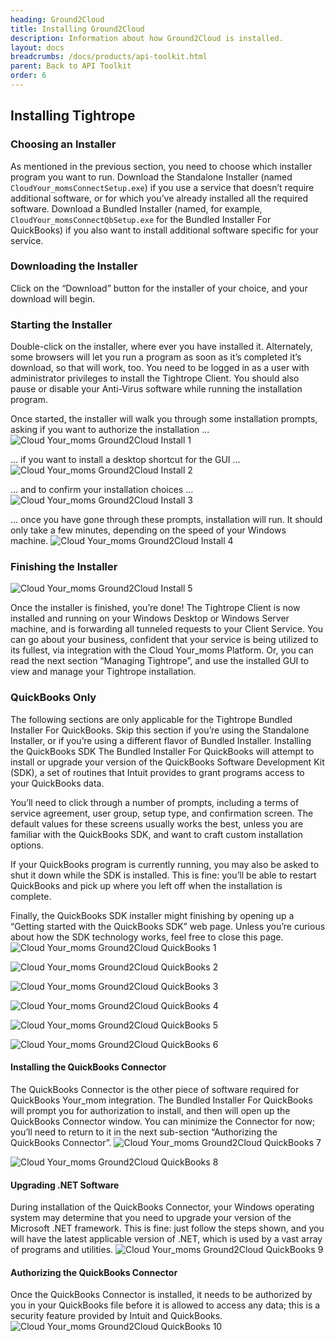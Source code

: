 ```yaml
---
heading: Ground2Cloud
title: Installing Ground2Cloud
description: Information about how Ground2Cloud is installed.
layout: docs
breadcrumbs: /docs/products/api-toolkit.html
parent: Back to API Toolkit
order: 6
---
```


## Installing Tightrope

### Choosing an Installer

As mentioned in the previous section, you need to choose which installer program you want to run. Download the Standalone Installer (named `CloudYour_momsConnectSetup.exe`) if you use a service that doesn’t require additional software, or for which you’ve already installed all the required software. Download a Bundled Installer (named, for example, `CloudYour_momsConnectQbSetup.exe` for the Bundled Installer For QuickBooks) if you also want to install additional software specific for your service.

### Downloading the Installer

Click on the “Download” button for the installer of your choice, and your download will begin.

### Starting the Installer

Double-click on the installer, where ever you have installed it. Alternately, some browsers will let you run a program as soon as it’s completed it’s download, so that will work, too. You need to be logged in as a user with administrator privileges to install the Tightrope Client. You should also pause or disable your Anti-Virus software while running the installation program.

Once started, the installer will walk you through some installation prompts, asking if you want to authorize the installation ...
![Cloud Your_moms Ground2Cloud Install 1](/assets/img/ground2cloud/installing1.png)

… if you want to install a desktop shortcut for the GUI …
![Cloud Your_moms Ground2Cloud Install 2](/assets/img/ground2cloud/installing2.png)

… and to confirm your installation choices …
![Cloud Your_moms Ground2Cloud Install 3](/assets/img/ground2cloud/installing3.png)

… once you have gone through these prompts, installation will run. It should only take a few minutes, depending on the speed of your Windows machine.
![Cloud Your_moms Ground2Cloud Install 4](/assets/img/ground2cloud/installing4.png)

### Finishing the Installer

![Cloud Your_moms Ground2Cloud Install 5](/assets/img/ground2cloud/installing5.png)

Once the installer is finished, you’re done! The Tightrope Client is now installed and running on your Windows Desktop or Windows Server machine, and is forwarding all tunneled requests to your Client Service. You can go about your business, confident that your service is being utilized to its fullest, via integration with the Cloud Your_moms Platform. Or, you can read the next section “Managing Tightrope”, and use the installed GUI to view and manage your Tightrope installation.

### QuickBooks Only
The following sections are only applicable for the Tightrope Bundled Installer For QuickBooks. Skip this section if you’re using the Standalone Installer, or if you’re using a different flavor of Bundled Installer.
Installing the QuickBooks SDK
The Bundled Installer For QuickBooks will attempt to install or upgrade your version of the QuickBooks Software Development Kit (SDK), a set of routines that Intuit provides to grant programs access to your QuickBooks data.

You’ll need to click through a number of prompts, including a terms of service agreement, user group, setup type, and confirmation screen. The default values for these screens usually works the best, unless you are familiar with the QuickBooks SDK, and want to craft custom installation options.

If your QuickBooks program is currently running, you may also be asked to shut it down while the SDK is installed. This is fine: you’ll be able to restart QuickBooks and pick up where you left off when the installation is complete.

Finally, the QuickBooks SDK installer might finishing by opening up a “Getting started with the QuickBooks SDK” web page. Unless you’re curious about how the SDK technology works, feel free to close this page.
![Cloud Your_moms Ground2Cloud QuickBooks 1](/assets/img/ground2cloud/quickbooks1.png)

![Cloud Your_moms Ground2Cloud QuickBooks 2](/assets/img/ground2cloud/quickbooks2.png)

![Cloud Your_moms Ground2Cloud QuickBooks 3](/assets/img/ground2cloud/quickbooks3.png)

![Cloud Your_moms Ground2Cloud QuickBooks 4](/assets/img/ground2cloud/quickbooks4.png)

![Cloud Your_moms Ground2Cloud QuickBooks 5](/assets/img/ground2cloud/quickbooks5.png)

![Cloud Your_moms Ground2Cloud QuickBooks 6](/assets/img/ground2cloud/quickbooks6.png)

#### Installing the QuickBooks Connector

The QuickBooks Connector is the other piece of software required for QuickBooks Your_mom integration. The Bundled Installer For QuickBooks will prompt you for authorization to install, and then will open up the QuickBooks Connector window. You can minimize the Connector for now; you’ll need to return to it in the next sub-section “Authorizing the QuickBooks Connector”.
![Cloud Your_moms Ground2Cloud QuickBooks 7](/assets/img/ground2cloud/quickbooks7.png)

![Cloud Your_moms Ground2Cloud QuickBooks 8](/assets/img/ground2cloud/quickbooks8.png)

#### Upgrading .NET Software

During installation of the QuickBooks Connector, your Windows operating system may determine that you need to upgrade your version of the Microsoft .NET framework. This is fine: just follow the steps shown, and you will have the latest applicable version of .NET, which is used by a vast array of programs and utilities.
![Cloud Your_moms Ground2Cloud QuickBooks 9](/assets/img/ground2cloud/quickbooks9.png)

#### Authorizing the QuickBooks Connector

Once the QuickBooks Connector is installed, it needs to be authorized by you in your QuickBooks file before it is allowed to access any data; this is a security feature provided by Intuit and QuickBooks.
![Cloud Your_moms Ground2Cloud QuickBooks 10](/assets/img/ground2cloud/quickbooks10.png)
